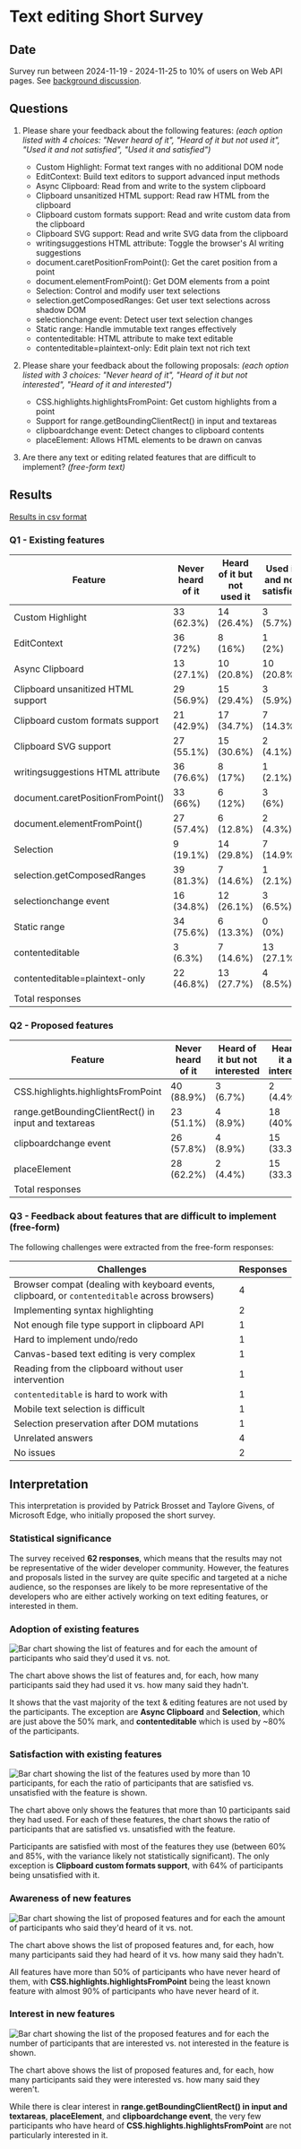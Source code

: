 # Text editing Short Survey

## Date

Survey run between 2024-11-19 - 2024-11-25 to 10% of users on Web API pages. See [background discussion](https://github.com/web-platform-dx/developer-research/issues/34).

## Questions

1. Please share your feedback about the following features: _(each option listed with 4 choices: "Never heard of it", "Heard of it but not used it", "Used it and not satisfied", "Used it and satisfied")_
   * Custom Highlight: Format text ranges with no additional DOM node
   * EditContext: Build text editors to support advanced input methods
   * Async Clipboard: Read from and write to the system clipboard
   * Clipboard unsanitized HTML support: Read raw HTML from the clipboard
   * Clipboard custom formats support: Read and write custom data from the clipboard
   * Clipboard SVG support: Read and write SVG data from the clipboard
   * writingsuggestions HTML attribute: Toggle the browser's AI writing suggestions
   * document.caretPositionFromPoint(): Get the caret position from a point
   * document.elementFromPoint(): Get DOM elements from a point
   * Selection: Control and modify user text selections
   * selection.getComposedRanges: Get user text selections across shadow DOM
   * selectionchange event: Detect user text selection changes
   * Static range: Handle immutable text ranges effectively
   * contenteditable: HTML attribute to make text editable
   * contenteditable=plaintext-only: Edit plain text not rich text

2. Please share your feedback about the following proposals: _(each option listed with 3 choices: "Never heard of it", "Heard of it but not interested", "Heard of it and interested")_
   * CSS.highlights.highlightsFromPoint: Get custom highlights from a point
   * Support for range.getBoundingClientRect() in input and textareas
   * clipboardchange event: Detect changes to clipboard contents
   * placeElement: Allows HTML elements to be drawn on canvas

3. Are there any text or editing related features that are difficult to implement? _(free-form text)_

## Results

[Results in csv format](results.csv)

### Q1 - Existing features

| Feature | Never heard of it | Heard of it but not used it | Used it and not satisfied | Used it and satisfied | Responses |
| ------- | ----------------- | --------------------------- | ------------------------- | --------------------- | --------- |
| Custom Highlight | 33<br>(62.3%) | 14<br>(26.4%) | 3<br>(5.7%) | 3<br>(5.7%) | 53 |
| EditContext | 36<br>(72%) | 8<br>(16%) | 1<br>(2%) | 5<br>(10%) | 50 |
| Async Clipboard | 13<br>(27.1%) | 10<br>(20.8%) | 10<br>(20.8%) | 15<br>(31.3%) | 48 |
| Clipboard unsanitized HTML support | 29<br>(56.9%) | 15<br>(29.4%) | 3<br>(5.9%) | 4<br>(7.8%) | 51 |
| Clipboard custom formats support | 21<br>(42.9%) | 17<br>(34.7%) | 7<br>(14.3%) | 4<br>(8.2%) | 49 |
| Clipboard SVG support | 27<br>(55.1%) | 15<br>(30.6%) | 2<br>(4.1%) | 5<br>(10.2%) | 49 |
| writingsuggestions HTML attribute | 36<br>(76.6%) | 8<br>(17%) | 1<br>(2.1%) | 2<br>(4.3%) | 47 |
| document.caretPositionFromPoint() | 33<br>(66%) | 6<br>(12%) | 3<br>(6%) | 8<br>(16%) | 50 |
| document.elementFromPoint() | 27<br>(57.4%) | 6<br>(12.8%) | 2<br>(4.3%) | 12<br>(25.5%) | 47 |
| Selection | 9<br>(19.1%) | 14<br>(29.8%) | 7<br>(14.9%) | 17<br>(36.2%) | 47 |
| selection.getComposedRanges | 39<br>(81.3%) | 7<br>(14.6%) | 1<br>(2.1%) | 1<br>(2.1%) | 48 |
| selectionchange event | 16<br>(34.8%) | 12<br>(26.1%) | 3<br>(6.5%) | 15<br>(32.6%) | 46 |
| Static range | 34<br>(75.6%) | 6<br>(13.3%) | 0<br>(0%) | 5<br>(11.1%) | 45 |
| contenteditable | 3<br>(6.3%) | 7<br>(14.6%) | 13<br>(27.1%) | 25<br>(52.1%) | 48 |
| contenteditable=plaintext-only | 22<br>(46.8%) | 13<br>(27.7%) | 4<br>(8.5%) | 8<br>(17%) | 47 |
| Total responses |  |  |  |  | 53 |

### Q2 - Proposed features

| Feature | Never heard of it | Heard of it but not interested | Heard of it and interested | Responses |
| ------- | ----------------- | ------------------------------ | -------------------------- | --------- |
| CSS.highlights.highlightsFromPoint | 40<br>(88.9%) | 3<br>(6.7%) | 2<br>(4.4%) | 45 |
| range.getBoundingClientRect() in input and textareas | 23<br>(51.1%) | 4<br>(8.9%) | 18<br>(40%) | 45 |
| clipboardchange event | 26<br>(57.8%) | 4<br>(8.9%) | 15<br>(33.3%) | 45 |
| placeElement | 28<br>(62.2%) | 2<br>(4.4%) | 15<br>(33.3%) | 45 |
| Total responses |  |  |  | 45 |

### Q3 - Feedback about features that are difficult to implement (free-form)

The following challenges were extracted from the free-form responses:

| Challenges | Responses |
| ---------- | --------- |
| Browser compat (dealing with keyboard events, clipboard, or `contenteditable` across browsers) | 4 |
| Implementing syntax highlighting | 2 |
| Not enough file type support in clipboard API | 1 |
| Hard to implement undo/redo | 1 |
| Canvas-based text editing is very complex | 1 |
| Reading from the clipboard without user intervention | 1 |
| `contenteditable` is hard to work with | 1 |
| Mobile text selection is difficult | 1 |
| Selection preservation after DOM mutations | 1 |
| Unrelated answers | 4 |
| No issues | 2 |

## Interpretation

This interpretation is provided by Patrick Brosset and Taylore Givens, of Microsoft Edge, who initially proposed the short survey.

### Statistical significance

The survey received **62 responses**, which means that the results may not be representative of the wider developer community. However, the features and proposals listed in the survey are quite specific and targeted at a niche audience, so the responses are likely to be more representative of the developers who are either actively working on text editing features, or interested in them.

### Adoption of existing features

![Bar chart showing the list of features and for each the amount of participants who said they'd used it vs. not.](usage-existing.png)

The chart above shows the list of features and, for each, how many participants said they had used it vs. how many said they hadn't.

It shows that the vast majority of the text & editing features are not used by the participants. The exception are **Async Clipboard** and **Selection**, which are just above the 50% mark, and **contenteditable** which is used by ~80% of the participants.

### Satisfaction with existing features

![Bar chart showing the list of the features used by more than 10 participants, for each the ratio of participants that are satisfied vs. unsatisfied with the feature is shown.](satisfaction-existing.png)

The chart above only shows the features that more than 10 participants said they had used. For each of these features, the chart shows the ratio of participants that are satisfied vs. unsatisfied with the feature.

Participants are satisfied with most of the features they use (between 60% and 85%, with the variance likely not statistically significant). The only exception is **Clipboard custom formats support**, with 64% of participants being unsatisfied with it.

### Awareness of new features

![Bar chart showing the list of proposed features and for each the amount of participants who said they'd heard of it vs. not.](awareness-new.png)

The chart above shows the list of proposed features and, for each, how many participants said they had heard of it vs. how many said they hadn't.

All features have more than 50% of participants who have never heard of them, with **CSS.highlights.highlightsFromPoint** being the least known feature with almost 90% of participants who have never heard of it.

### Interest in new features

![Bar chart showing the list of the proposed features and for each the number of participants that are interested vs. not interested in the feature is shown.](interest-new.png)

The chart above shows the list of proposed features and, for each, how many participants said they were interested vs. how many said they weren't.

While there is clear interest in **range.getBoundingClientRect() in input and textareas**, **placeElement**, and **clipboardchange event**, the very few participants who have heard of **CSS.highlights.highlightsFromPoint** are not particularly interested in it.
